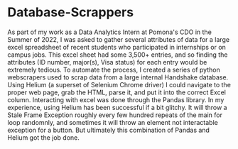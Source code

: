 # Database-Scrappers

As part of my work as a Data Analytics Intern at Pomona's CDO in the Summer of 2022, I was asked to gather several attributes of data for a large excel spreadsheet of recent students who participated in internships or on campus jobs. This excel sheet had some 3,500+ entries, and so finding the attributes (ID number, major(s), Visa status) for each entry would be extremely tedious. To automate the process, I created a series of python webscrapers used to scrap data from a large internal Handshake database. Using Helium (a superset of Selenium Chrome driver) I could navigate to the proper web page, grab the HTML, parse it, and put it into the correct Excel column. Interacting with excel was done through the Pandas library. In my experience, using Helium has been successful if a bit glitchy. It will throw a Stale Frame Exception roughly every few hundred repeats of the main for loop randomnly, and sometimes it will throw an element not interactable exception for a button. But ultimately this combination of Pandas and Helium got the job done. 
